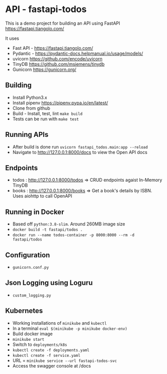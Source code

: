 # API - fastapi-todos

This is a demo project for building an API using FastAPI https://fastapi.tiangolo.com/

It uses

- Fast API - https://fastapi.tiangolo.com/
- Pydantic - https://pydantic-docs.helpmanual.io/usage/models/
- uvicorn https://github.com/encode/uvicorn
- TinyDB https://github.com/msiemens/tinydb
- Gunicorn https://gunicorn.org/

## Building

- Install Python3.x
- Install pipenv https://pipenv.pypa.io/en/latest/
- Clone from github
- Build - Install, test, lint `make build`
- Tests can be run with `make test`

## Running APIs

- After build is done run `uvicorn fastapi_todos.main:app --reload`
- Navigate to http://127.0.0.1:8000/docs to view the Open API docs

## Endpoints

- todos : http://127.0.0.1:8000/todos => CRUD endpoints agaist In-Memory TinyDB
- books : http://127.0.0.1:8000/books => Get a book's details by ISBN. Uses aiohttp to call OpenAPI

## Running in Docker

- Based off `python:3.8-slim`. Around 260MB image size
- `docker build -t fastapi/todos . `
- `docker run --name todos-container -p 8000:8000 --rm -d fastapi/todos`

## Configuration

- `gunicorn.conf.py`

## Json Logging using Loguru

- `custom_logging.py`

## Kubernetes

- Working installations of `minikube` and `kubectl`
- In a terminal `eval $(minikube -p minikube docker-env)`
- Build docker image
- `minikube start`
- Switch to `deployments/k8s`
- `kubectl create -f deployments.yaml`
- `kubectl create -f service.yaml`
- URL = `minikube service --url fastapi-todos-svc`
- Access the swagger console at <URL>/docs
